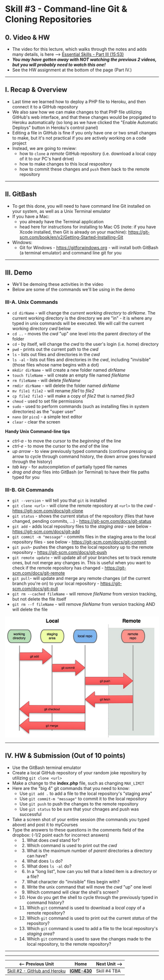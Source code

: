 # Skill #3 - Command-line Git & Cloning Repositories

## 0. Video & HW

- The video for this lecture, which walks through the notes and adds many details, is here --> [Essential Skills - Part III (15:53)](https://video.rit.edu/Watch/430-essential-skills-3)
- ***You may have gotten away with NOT watching the previous 2 videos, but you will probably need to watch this one!***
- See the HW assignment at the bottom of the page (Part IV.)

<hr>

## I. Recap & Overview

- Last time we learned how to deploy a PHP file to Heroku, and then connect it to a GitHub repository
- We also saw how we can make changes to that PHP file utilizing GitHub's web interface, and that these changes would be propigated to Heroku automatically (so long as we have clicked the "Enable Automatic Deploys" button in Heroku's control panel)
- Editing a file in GitHub is fine if you only have one or two small changes to make, but it's not practical if you are actively working on a code project
- Instead, we are going to review:
  - how to `clone` a *remote* GitHub repository (i.e. download a local copy of it to our PC's hard drive)
  - how to make changes to this local respository
  - how to commit these changes and `push` them back to the remote repository

<hr>

## II. GitBash

- To get this done, you will need to have command line Git installed on your system, as well as a Unix Terminal emulator
- If you have a Mac:
  - you already have the Terminal application
  - head here for instructions for installing to Mac OS (note: if you have Xcode installed, then Git is already on your machine): https://git-scm.com/book/en/v2/Getting-Started-Installing-Git
- Windows:
  - Git for Windows - https://gitforwindows.org - will install both GitBash (a terminal emulator) and command line git for you

<hr>

## III. Demo

- We'll be demoing these activities in the video
- Below are some of the commands we'll be using in the demo

### III-A. Unix Commands

- `cd dirName` - will change the *current working directory* to *dirName*. The current working directory is the directory we are "in" - it is where any typed in unix commands will be executed. We will call the current working directory *cwd* below
- `cd ..` - moves the *cwd* "up" one level into the parent directory of the folder
- `cd` - by itself, will change the *cwd* to the user's login (i.e. home) directory
- `pwd` - prints out the current path to the *cwd*
- `ls` - lists out files and directories in the *cwd*
- `ls -al` - lists out files and directories in the *cwd*, including "invisible" (those files whose name begins with a dot)
- `mkdir dirName` - will create a new folder named *dirName*
- `touch fileName` - will create an empty file named *fileName*
- `rm fileName` - will delete *fileName*
- `rmdir dirName` - will delete the folder named *dirName*
- `mv file1 file2` - will rename *file1* to *file2*
- `cp file2 file3` - will make a copy of *file2* that is named *file3*
- `chmod` - used to set file permissions
- `sudo` - used to perform commands (such as installing files in system directories) as the "super user"
- `nano` (or `pico`) - a simple text editor
- `clear` - clear the screen

**Handy Unix Command-line tips**
- *ctrl-a* - to move the cursor to the *beginning* of the line
- *ctrl-e* - to move the cursor to the *end* of the line
- *up arrow* - to view previously typed commands (continue pressing up arrow to cycle through command history, the down arrow goes forward through the history)
- *tab key* - for autocompletion of partially typed file names
- *drag and drop* files into GitBash (or Terminal) to have their file paths typed for you

### III-B. Git Commands

- `git --version` - will tell you that `git` is installed
- `git clone <url>` - will clone the remote repository at `<url>` to the *cwd* - https://git-scm.com/docs/git-clone
- `git status` - shows the current status of the repository (files that have changed, pending commits, ...) - https://git-scm.com/docs/git-status
- `git add` - adds local repository files to the *staging area* - see below - https://git-scm.com/docs/git-add
- `git commit -m "message"` - commits files in the staging area to the local repository files - see below - https://git-scm.com/docs/git-commit
- `git push`- pushes the changes to the local repository up to the remote repository - https://git-scm.com/docs/git-push
- `git remote update` - will update all of your branches set to track remote ones, but not merge any changes in. This is useful when you want to check if the remote repository has changed - https://git-scm.com/docs/git-remote
- `git pull`- will update and merge any remote changes (of the current branch you're on) to your local repository - https://git-scm.com/docs/git-pull
- `git rm --cached fileName` - will remove *fileName* from version tracking, but not delete the file itself
- `git rm --f fileName` - will remove *fileName* from version tracking AND will delete the file

![screenshot](./_images/ss-18.png)

<hr>

## IV. HW & Submission (Out of 10 points)
- Use the GitBash terminal emulator
- Create a local GitHub repository of your random joke repository by utilizing `git clone <url>`
- Make a change to the **index.php** file, such as changing `MAX_LIMIT`
- Here are the "big 4" git commands that you need to know:
  - Use `git add .` to add a file to the local repository's "staging area"
  - Use `git commit-m "message"` to commit it to the local repository
  - Use `git push` to push the changes to the remote repository
  - Use `git status` to be sure that your chnages and push was successful
- Take a screen shot of your entire session (the commands you typed above) and post it to myCourses
- Type the answers to these questions in the comments field of the dropbox: (-1/2 point each for incorrect answers)
  - 1. What does *cwd* stand for?
  - 2. Which command is used to print out the *cwd*
  - 3) What is the maximum number of *parent* directories a directory can have? 
  - 4) What does `ls` do?
  - 5) What does `ls -al` do?
  - 6) In a "long list", how can you tell that a listed item is a directory or a file?
  - 7) What character do "invisible" files begin with?
  - 8) Write the unix command that will move the *cwd* "up" one level
  - 9) Which command will clear the shell's screen? 
  - 10) How do you get the shell to cycle through the previously typed in command history?
  - 11) Which `git` command is used to download a *local copy* of a remote repository?
  - 12) Which `git` command is used to print out the current *status* of the repository?
  - 13) Which `git` command is used to add a file to the local repository's *staging area*?
  - 14) Which `git` command is used to save the changes made to the local repository, to the remote repository?
  
  




<hr><hr>

| <-- Previous Unit | Home | Next Unit -->
| --- | --- | --- 
|   [Skill #2 - GitHub and Heroku](2-github-and-heroku.md) |  [**IGME-430**](../) | Skill #4 TBA
